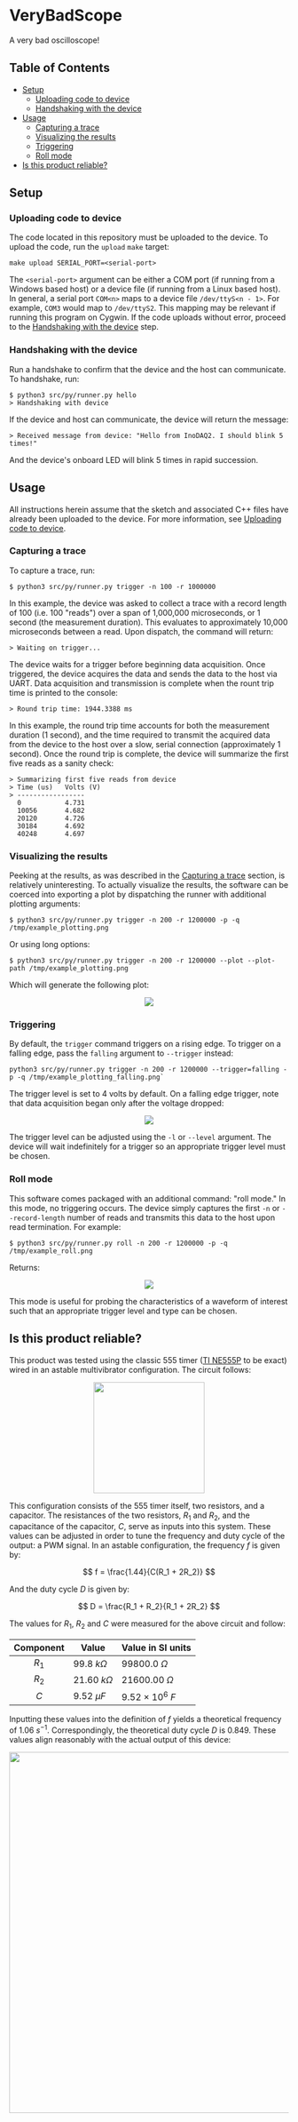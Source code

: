 # VeryBadScope
A very bad oscilloscope!
## Table of Contents
- [Setup](#setup)
    - [Uploading code to device](#uploading-code-to-device)
    - [Handshaking with the device](#handshaking-with-the-device)
- [Usage](#usage)
    - [Capturing a trace](#capturing-a-trace)
    - [Visualizing the results](#visualizing-the-results)
    - [Triggering](#triggering)
    - [Roll mode](#roll-mode)
- [Is this product reliable?](#is-this-product-reliable)

## Setup

### Uploading code to device
The code located in this repository must be uploaded to the device. To upload the code, run the `upload`
`make` target:
```
make upload SERIAL_PORT=<serial-port>
```
The `<serial-port>` argument can be either a COM port (if running from a Windows based host) or a device file
(if running from a Linux based host). In general, a serial port `COM<n>` maps to a device file `/dev/ttyS<n -
1>`. For example, `COM3` would map to `/dev/ttyS2`. This mapping may be relevant if running this program on
Cygwin. If the code uploads without error, proceed to the [Handshaking with the
device](#handshaking-with-the-device) step.

### Handshaking with the device
Run a handshake to confirm that the device and the host can communicate. To handshake, run:
```
$ python3 src/py/runner.py hello
> Handshaking with device
```
If the device and host can communicate, the device will return the message:
```
> Received message from device: "Hello from InoDAQ2. I should blink 5 times!"
```
And the device's onboard LED will blink 5 times in rapid succession.

## Usage
All instructions herein assume that the sketch and associated C++ files have already been uploaded to the
device. For more information, see [Uploading code to device](#uploading-code-to-device).

### Capturing a trace
To capture a trace, run:
```
$ python3 src/py/runner.py trigger -n 100 -r 1000000
```
In this example, the device was asked to collect a trace with a record length of 100 (i.e. 100 "reads") over a
span of 1,000,000 microseconds, or 1 second (the measurement duration). This evaluates to approximately 10,000
microseconds between a read. Upon dispatch, the command will return:
```
> Waiting on trigger...
```
The device waits for a trigger before beginning data acquisition. Once triggered, the device acquires the data
and sends the data to the host via UART. Data acquisition and transmission is complete when the rount trip
time is printed to the console:
```
> Round trip time: 1944.3388 ms
```
In this example, the round trip time accounts for both the measurement duration (1 second), and the time
required to transmit the acquired data from the device to the host over a slow, serial connection
(approximately 1 second). Once the round trip is complete, the device will summarize the first five reads as a
sanity check:
```
> Summarizing first five reads from device
> Time (us)   Volts (V)
> -----------------
  0           4.731
  10056       4.682
  20120       4.726
  30184       4.692
  40248       4.697
```

### Visualizing the results
Peeking at the results, as was described in the [Capturing a trace](#capturing-a-trace) section, is relatively
uninteresting. To actually visualize the results, the software can be coerced into exporting a plot by
dispatching the runner with additional plotting arguments:
```
$ python3 src/py/runner.py trigger -n 200 -r 1200000 -p -q /tmp/example_plotting.png
```
Or using long options:
```
$ python3 src/py/runner.py trigger -n 200 -r 1200000 --plot --plot-path /tmp/example_plotting.png
```
Which will generate the following plot:
<p align="center">
  <img src=./docs/example_plotting.png>
</p>

### Triggering
By default, the `trigger` command triggers on a rising edge. To trigger on a falling edge, pass the `falling`
argument to `--trigger` instead:
```
python3 src/py/runner.py trigger -n 200 -r 1200000 --trigger=falling -p -q /tmp/example_plotting_falling.png`
```
The trigger level is set to 4 volts by default. On a falling edge trigger, note that data acquisition began
only after the voltage dropped:
<p align="center">
  <img src=./docs/example_plotting_falling.png>
</p>

The trigger level can be adjusted using the `-l` or `--level` argument. The device will wait indefinitely for
a trigger so an appropriate trigger level must be chosen.

### Roll mode
This software comes packaged with an additional command: "roll mode." In this mode, no triggering occurs. The
device simply captures the first `-n` or `--record-length` number of reads and transmits this data to the host
upon read termination. For example:
```
$ python3 src/py/runner.py roll -n 200 -r 1200000 -p -q /tmp/example_roll.png
```
Returns:
<p align="center">
  <img src=./docs/example_roll.png>
</p>

This mode is useful for probing the characteristics of a waveform of interest such that an appropriate trigger
level and type can be chosen.

## Is this product reliable?
This product was tested using the classic 555 timer ([TI
NE555P](https://www.ti.com/product/NE555/part-details/NE555P) to be exact) wired in an astable multivibrator
configuration. The circuit follows:
<p align="center">
  <img width="200" src=./docs/555_timer_200.png>
</p>

This configuration consists of the 555 timer itself, two resistors, and a capacitor. The resistances of the
two resistors, $R_1$ and $R_2$, and the capacitance of the capacitor, $C$, serve as inputs into this system.
These values can be adjusted in order to tune the frequency and duty cycle of the output: a PWM signal. In an
astable configuration, the frequency $f$ is given by:

$$
f = \frac{1.44}{C(R_1 + 2R_2)}
$$

And the duty cycle $D$ is given by:

$$
D = \frac{R_1 + R_2}{R_1 + 2R_2}
$$

The values for $R_1$, $R_2$ and $C$ were measured for the above circuit and follow:

| Component | Value           | Value in SI units         |
|:---------:|-----------------|---------------------------|
| $R_1$     | 99.8 $k\Omega$  | 99800.0 $\Omega$          |
| $R_2$     | 21.60 $k\Omega$ | 21600.00 $\Omega$         |
| $C$       | 9.52 $\mu F$    | 9.52 $\times$ $10^6$ $F$  |

Inputting these values into the definition of $f$ yields a theoretical frequency of 1.06 $s^{-1}$.
Correspondingly, the theoretical duty cycle $D$ is 0.849. These values align reasonably with the actual output
of this device:

<p align="center">
  <img width="650" src=./docs/example.png>
</p>
